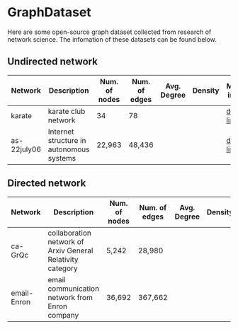 # GraphDataset

Here are some open-source graph dataset collected from research of network science. The infomation of these datasets can be found below.

## Undirected network

|  Network   |  Description  |  Num. of nodes   | Num. of edges  |    Avg. Degree  |  Density   | More info. |
|  ----  | ----  |  ----  | ----  |  ---- |  ----  | ----  |
| karate  | karate club network | 34 | 78  |   |   | [data link](http://users.csc.calpoly.edu/~dekhtyar/466-Fall2010/labs/lab07.html) |
| as-22july06  | Internet structure in autonomous systems |  22,963 | 48,436 |  |  |[data link](https://graph-tool.skewed.de/static/doc/collection.html) |

## Directed network

|  Network   |  Description  |  Num. of nodes   | Num. of edges  |    Avg. Degree  |  Density   | More info. |
|  ----  | ----  |  ----  | ----  |  ---- |  ----  | ----  |
| ca-GrQc  | collaboration network of Arxiv General Relativity category | 5,242 | 28,980  |   |   | [data link](http://snap.stanford.edu/data/ca-GrQc.html) |
| email-Enron  | email communication network from Enron company |  36,692 | 367,662 |  |  |[data link](http://snap.stanford.edu/data/email-Enron.html) |
